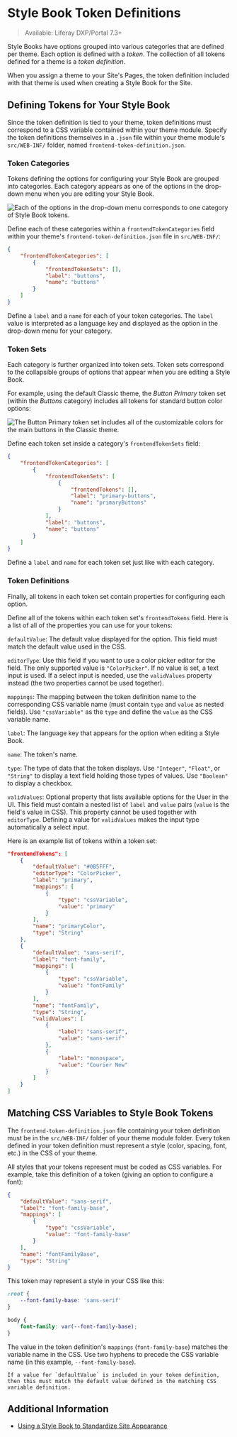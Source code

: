 # Style Book Token Definitions

> Available: Liferay DXP/Portal 7.3+

Style Books have options grouped into various categories that are defined per theme. Each option is defined with a *token*. The collection of all tokens defined for a theme is a *token definition*.

When you assign a theme to your Site's Pages, the token definition included with that theme is used when creating a Style Book for the Site.

## Defining Tokens for Your Style Book

Since the token definition is tied to your theme, token definitions must correspond to a CSS variable contained within your theme module. Specify the token definitions themselves in a `.json` file within your theme module's `src/WEB-INF/` folder, named `frontend-token-definition.json`. 

### Token Categories

Tokens defining the options for configuring your Style Book are grouped into categories. Each category appears as one of the options in the drop-down menu when you are editing your Style Book.

![Each of the options in the drop-down menu corresponds to one category of Style Book tokens.](./style-book-token-definitions/images/01.png)

Define each of these categories within a `frontendTokenCategories` field within your theme's `frontend-token-definition.json` file in `src/WEB-INF/`:

```json
{
    "frontendTokenCategories": [
        {
            "frontendTokenSets": [],
            "label": "buttons",
            "name": "buttons"
        }
    ]
}
```

Define a `label` and a `name` for each of your token categories. The `label` value is interpreted as a language key and displayed as the option in the drop-down menu for your category. <!-- Add link to article explaining localization when it is available. -->

### Token Sets

Each category is further organized into token sets. Token sets correspond to the collapsible groups of options that appear when you are editing a Style Book.

For example, using the default Classic theme, the *Button Primary* token set (within the *Buttons* category) includes all tokens for standard button color options:

![The Button Primary token set includes all of the customizable colors for the main buttons in the Classic theme.](./style-book-token-definitions/images/02.png)

Define each token set inside a category's `frontendTokenSets` field:

```json
{
    "frontendTokenCategories": [
        {
            "frontendTokenSets": [
                {
                    "frontendTokens": [],
                    "label": "primary-buttons",
                    "name": "primaryButtons"
                }
            ],
            "label": "buttons",
            "name": "buttons"
        }
    ]
}
```

Define a `label` and `name` for each token set just like with each category.

### Token Definitions

Finally, all tokens in each token set contain properties for configuring each option.

Define all of the tokens within each token set's `frontendTokens` field. Here is a list of all of the properties you can use for your tokens:

`defaultValue`: The default value displayed for the option. This field must match the default value used in the CSS.

`editorType`: Use this field if you want to use a color picker editor for the field. The only supported value is `"ColorPicker"`. If no value is set, a text input is used. If a select input is needed, use the `validValues` property instead (the two properties cannot be used together).

`mappings`: The mapping between the token definition name to the corresponding CSS variable name (must contain `type` and `value` as nested fields). Use `"cssVariable"` as the `type` and define the `value` as the CSS variable name.

`label`: The language key that appears for the option when editing a Style Book.

`name`: The token's name.

`type`: The type of data that the token displays. Use `"Integer"`, `"Float"`, or `"String"` to display a text field holding those types of values. Use `"Boolean"` to display a checkbox.

`validValues`: Optional property that lists available options for the User in the UI. This field must contain a nested list of `label` and `value` pairs (`value` is the field's value in CSS). This property cannot be used together with `editorType`. Defining a value for `validValues` makes the input type automatically a select input.

Here is an example list of tokens within a token set:

```json
"frontendTokens": [
    {
        "defaultValue": "#0B5FFF",
        "editorType": "ColorPicker",
        "label": "primary",
        "mappings": [
            {
                "type": "cssVariable",
                "value": "primary"
            }
        ],
        "name": "primaryColor",
        "type": "String"
    },
    {
        "defaultValue": "sans-serif",
        "label": "font-family",
        "mappings": [
            {
                "type": "cssVariable",
                "value": "fontFamily"
            }
        ],
        "name": "fontFamily",
        "type": "String",
        "validValues": [
            {
                "label": "sans-serif",
                "value": "sans-serif"
            },
            {
                "label": "monospace",
                "value": "Courier New"
            }
        ]
    }
]
```

## Matching CSS Variables to Style Book Tokens

The `frontend-token-definition.json` file containing your token definition must be in the `src/WEB-INF/` folder of your theme module folder. Every token defined in your token definition must represent a style (color, spacing, font, etc.) in the CSS of your theme.

All styles that your tokens represent must be coded as CSS variables. For example, take this definition of a token (giving an option to configure a font):

```json
{
    "defaultValue": "sans-serif",
    "label": "font-family-base",
    "mappings": [
        {
            "type": "cssVariable",
            "value": "font-family-base"
        }
    ],
    "name": "fontFamilyBase",
    "type": "String"
}
```

This token may represent a style in your CSS like this:

```css
:root {
    --font-family-base: 'sans-serif'
}

body {
    font-family: var(--font-family-base);
}
```

The value in the token definition's `mappings` (`font-family-base`) matches the variable name in the CSS. Use two hyphens to precede the CSS variable name (in this example, `--font-family-base`).

```{important}
If a value for `defaultValue` is included in your token definition, then this must match the default value defined in the matching CSS variable definition.
```

## Additional Information

* [Using a Style Book to Standardize Site Appearance](../using-a-style-book-to-standardize-site-appearance.md)
<!-- Add link to token definition tutorial when available -->
